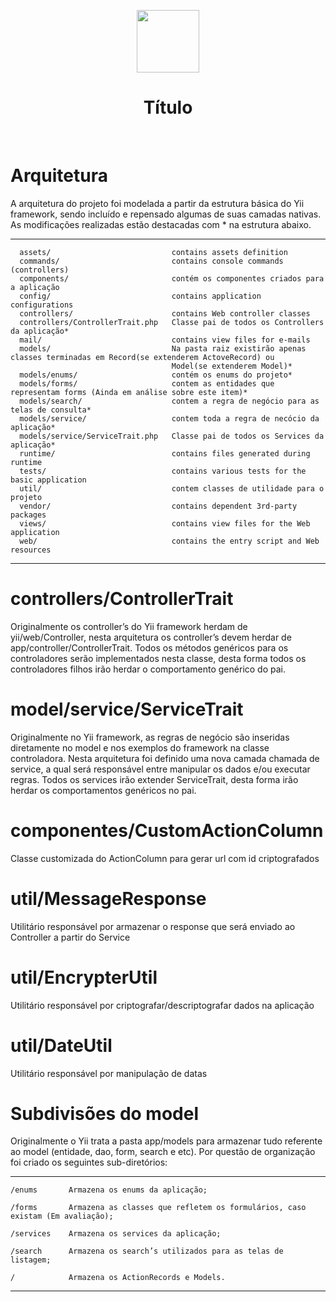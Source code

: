 <p align="center">
    <a href="https://github.com/yiisoft" target="_blank">
        <img src="https://avatars0.githubusercontent.com/u/993323" height="100px">
    </a>
    <h1 align="center">Título</h1>
    <br>
</p>

# Arquitetura
A arquitetura do projeto foi modelada a partir da estrutura básica do Yii framework, sendo incluído e repensado algumas de suas camadas nativas. As modificações realizadas estão destacadas com * na estrutura abaixo. 

-------------------

      assets/                           contains assets definition
      commands/                         contains console commands (controllers)
      components/                       contém os componentes criados para a aplicação
      config/                           contains application configurations
      controllers/                      contains Web controller classes
      controllers/ControllerTrait.php   Classe pai de todos os Controllers da aplicação*
      mail/                             contains view files for e-mails
      models/                           Na pasta raiz existirão apenas classes terminadas em Record(se extenderem ActoveRecord) ou
                                        Model(se extenderem Model)*
      models/enums/                     contém os enums do projeto*                                  
      models/forms/                     contem as entidades que representam forms (Ainda em análise sobre este item)*
      models/search/                    contem a regra de negócio para as telas de consulta*
      models/service/                   contem toda a regra de necócio da aplicação*
      models/service/ServiceTrait.php   Classe pai de todos os Services da aplicação*
      runtime/                          contains files generated during runtime
      tests/                            contains various tests for the basic application
      util/                             contem classes de utilidade para o projeto
      vendor/                           contains dependent 3rd-party packages
      views/                            contains view files for the Web application
      web/                              contains the entry script and Web resources
      
-------------------

 
# controllers/ControllerTrait
Originalmente os controller’s do Yii framework herdam de yii/web/Controller, nesta arquitetura os controller’s devem herdar de app/controller/ControllerTrait. Todos os métodos genéricos para os controladores serão implementados nesta classe, desta forma todos os controladores filhos irão herdar o comportamento genérico do pai.

# model/service/ServiceTrait
Originalmente no Yii framework, as regras de negócio são inseridas diretamente no model e nos exemplos do framework na classe controladora. Nesta arquitetura foi definido uma nova camada chamada de service, a qual será responsável entre manipular os dados e/ou executar regras. Todos os services irão extender ServiceTrait, desta forma irão herdar os comportamentos genéricos no pai.

# componentes/CustomActionColumn
Classe customizada do ActionColumn para gerar url com id criptografados

# util/MessageResponse
Utilitário responsável por armazenar o response que será enviado ao Controller a partir do Service

# util/EncrypterUtil
Utilitário responsável por criptografar/descriptografar dados na aplicação

# util/DateUtil
Utilitário responsável por manipulação de datas

# Subdivisões do model
Originalmente o Yii trata a pasta app/models para armazenar tudo referente ao model (entidade, dao, form, search e etc). Por questão de organização foi criado os seguintes sub-diretórios: 

-------------------

    /enums       Armazena os enums da aplicação; 
    
    /forms       Armazena as classes que refletem os formulários, caso existam (Em avaliação); 

    /services    Armazena os services da aplicação; 

    /search      Armazena os search’s utilizados para as telas de listagem; 

    /            Armazena os ActionRecords e Models. 
    
-------------------
